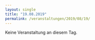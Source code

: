 ```yaml
---
layout: single
title: "19.08.2019"
permalink: /veranstaltungen/2019/08/19/
---
```


Keine Veranstaltung an diesem Tag.

